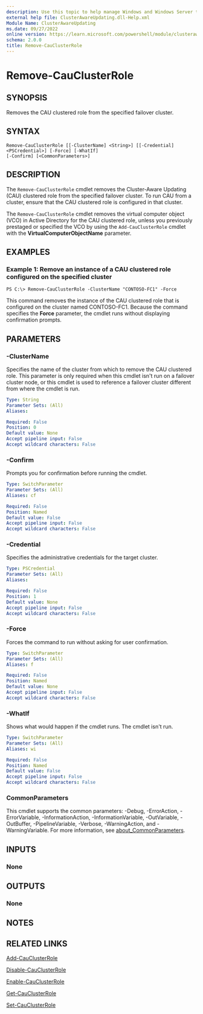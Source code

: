 ```yaml
---
description: Use this topic to help manage Windows and Windows Server technologies with Windows PowerShell.
external help file: ClusterAwareUpdating.dll-Help.xml
Module Name: ClusterAwareUpdating
ms.date: 09/27/2022
online version: https://learn.microsoft.com/powershell/module/clusterawareupdating/remove-cauclusterrole?view=windowsserver2022-ps&wt.mc_id=ps-gethelp
schema: 2.0.0
title: Remove-CauClusterRole
---
```


# Remove-CauClusterRole

## SYNOPSIS
Removes the CAU clustered role from the specified failover cluster.

## SYNTAX

```
Remove-CauClusterRole [[-ClusterName] <String>] [[-Credential] <PSCredential>] [-Force] [-WhatIf]
[-Confirm] [<CommonParameters>]
```

## DESCRIPTION
The `Remove-CauClusterRole` cmdlet removes the Cluster-Aware Updating (CAU) clustered role from
the specified failover cluster. To run CAU from a cluster, ensure that the CAU clustered role is
configured in that cluster.

The `Remove-CauClusterRole` cmdlet removes the virtual computer object (VCO) in Active Directory
for the CAU clustered role, unless you previously prestaged or specified the VCO by using the
`Add-CauClusterRole` cmdlet with the **VirtualComputerObjectName** parameter.

## EXAMPLES

### Example 1: Remove an instance of a CAU clustered role configured on the specified cluster
```
PS C:\> Remove-CauClusterRole -ClusterName "CONTOSO-FC1" -Force
```

This command removes the instance of the CAU clustered role that is configured on the cluster named
CONTOSO-FC1. Because the command specifies the **Force** parameter, the cmdlet runs without displaying
confirmation prompts.

## PARAMETERS

### -ClusterName
Specifies the name of the cluster from which to remove the CAU clustered role. This parameter is
only required when this cmdlet isn't run on a failover cluster node, or this cmdlet is used to
reference a failover cluster different from where the cmdlet is run.

```yaml
Type: String
Parameter Sets: (All)
Aliases: 

Required: False
Position: 0
Default value: None
Accept pipeline input: False
Accept wildcard characters: False
```

### -Confirm
Prompts you for confirmation before running the cmdlet.

```yaml
Type: SwitchParameter
Parameter Sets: (All)
Aliases: cf

Required: False
Position: Named
Default value: False
Accept pipeline input: False
Accept wildcard characters: False
```

### -Credential
Specifies the administrative credentials for the target cluster.

```yaml
Type: PSCredential
Parameter Sets: (All)
Aliases: 

Required: False
Position: 1
Default value: None
Accept pipeline input: False
Accept wildcard characters: False
```

### -Force
Forces the command to run without asking for user confirmation.

```yaml
Type: SwitchParameter
Parameter Sets: (All)
Aliases: f

Required: False
Position: Named
Default value: None
Accept pipeline input: False
Accept wildcard characters: False
```

### -WhatIf
Shows what would happen if the cmdlet runs.
The cmdlet isn't run.

```yaml
Type: SwitchParameter
Parameter Sets: (All)
Aliases: wi

Required: False
Position: Named
Default value: False
Accept pipeline input: False
Accept wildcard characters: False
```

### CommonParameters
This cmdlet supports the common parameters: -Debug, -ErrorAction, -ErrorVariable,
-InformationAction, -InformationVariable, -OutVariable, -OutBuffer, -PipelineVariable, -Verbose,
-WarningAction, and -WarningVariable. For more information, see
[about_CommonParameters](https://go.microsoft.com/fwlink/?LinkID=113216).

## INPUTS

### None

## OUTPUTS

### None

## NOTES

## RELATED LINKS

[Add-CauClusterRole](./Add-CauClusterRole.md)

[Disable-CauClusterRole](./Disable-CauClusterRole.md)

[Enable-CauClusterRole](./Enable-CauClusterRole.md)

[Get-CauClusterRole](./Get-CauClusterRole.md)

[Set-CauClusterRole](./Set-CauClusterRole.md)

